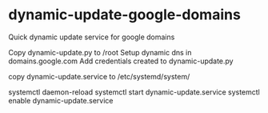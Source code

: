 # dynamic-update-google-domains
Quick dynamic update service for google domains 

Copy dynamic-update.py to /root
Setup dynamic dns in domains.google.com
Add credentials created to dynamic-update.py

copy dynamic-update.service to /etc/systemd/system/

systemctl daemon-reload
systemctl start dynamic-update.service
systemctl enable dynamic-update.service
